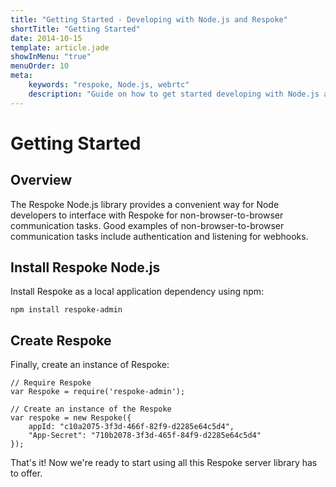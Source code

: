 ```yaml
---
title: "Getting Started - Developing with Node.js and Respoke"
shortTitle: "Getting Started"
date: 2014-10-15
template: article.jade
showInMenu: "true"
menuOrder: 10
meta:
    keywords: "respoke, Node.js, webrtc"
    description: "Guide on how to get started developing with Node.js and Respoke."
---
```


# Getting Started

## Overview

The Respoke Node.js library provides a convenient way for Node developers to interface with Respoke for non-browser-to-browser communication tasks. Good examples of non-browser-to-browser communication tasks include authentication and listening for webhooks.

## Install Respoke Node.js

Install Respoke as a local application dependency using npm:

    npm install respoke-admin
    
## Create Respoke

Finally, create an instance of Respoke:

    // Require Respoke
    var Respoke = require('respoke-admin');
    
    // Create an instance of the Respoke
    var respoke = new Respoke({
        appId: "c10a2075-3f3d-466f-82f9-d2285e64c5d4",
        "App-Secret": "710b2078-3f3d-465f-84f9-d2285e64c5d4"
    });

That's it! Now we're ready to start using all this Respoke server library has to offer.
    
